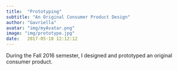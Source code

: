 ```yaml
---
title:  "Prototyping"
subtitle: "An Original Consumer Product Design"
author: "Gavriella"
avatar: "img/myAvatar.png"
image: "img/prototype.jpg"
date:   2017-05-18 12:12:12
---
```


During the Fall 2016 semester, I designed and prototyped an original consumer product.